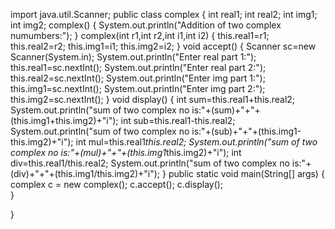 import java.util.Scanner;
public class complex {
        int real1;
        int real2;
        int img1;
        int img2;
        complex()
        {
                System.out.println("Addition of two complex numumbers:");
        }
        complex(int r1,int r2,int i1,int i2)
        {
                this.real1=r1;
                this.real2=r2;
                this.img1=i1;
                this.img2=i2;
        }
     void accept()
     {
             Scanner sc=new Scanner(System.in);
             System.out.println("Enter real part 1:");
             this.real1=sc.nextInt();
             System.out.println("Enter real part 2:");
             this.real2=sc.nextInt();
             System.out.println("Enter img part 1:");
             this.img1=sc.nextInt();
             System.out.println("Enter img part 2:");
             this.img2=sc.nextInt();
     }
     void display()
     {
             int sum=this.real1+this.real2;
             System.out.println("sum of two complex no is:"+(sum)+"+"+(this.img1+this.img2)+"i");
             int sub=this.real1-this.real2;
             System.out.println("sum of two complex no is:"+(sub)+"+"+(this.img1-this.img2)+"i");
             int mul=this.real1*this.real2;
             System.out.println("sum of two complex no is:"+(mul)+"+"+(this.img1*this.img2)+"i");
             int div=this.real1/this.real2;
             System.out.println("sum of two complex no is:"+(div)+"+"+(this.img1/this.img2)+"i");
     }
        public static void main(String[] args) {
                complex c = new complex();
                c.accept();
                c.display();                
        }

}
